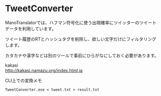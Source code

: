 # TweetConverter

ManoTranslatorでは、ハフマン符号化に使う出現確率にツイッターのツイートデータを利用しています。

ツイート履歴のRTとハッシュタグを削除し、欲しい文字だけにフィルタリングします。

カタカナや漢字などは別のツールで事前にひらがなにしておく必要があります。

kakasi  
http://kakasi.namazu.org/index.html.ja  



CLI上での変換メモ

```
TweetConverter.exe < tweet.txt > result.txt
```

